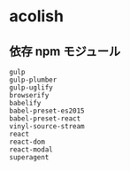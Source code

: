 # acolish

## 依存 npm モジュール
```
gulp
gulp-plumber
gulp-uglify
browserify
babelify
babel-preset-es2015
babel-preset-react
vinyl-source-stream
react
react-dom
react-modal
superagent
```